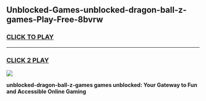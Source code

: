 
## Unblocked-Games-unblocked-dragon-ball-z-games-Play-Free-8bvrw
<h3>
<a href="https://premium76.site?title=unblocked-dragon-ball-z-games&ref=10A">CLICK TO PLAY</a></h3>
<hr>

<h3>
<a href="https://premium76.site?title=unblocked-dragon-ball-z-games&ref=10A">CLICK 2 PLAY</a>
  
</h3>

<a href="https://premium76.site?title=unblocked-dragon-ball-z-games&ref=10A"><img src="https://clearcache.store/games.png"></a>


**unblocked-dragon-ball-z-games games unblocked: Your Gateway to Fun and Accessible Online Gaming**

